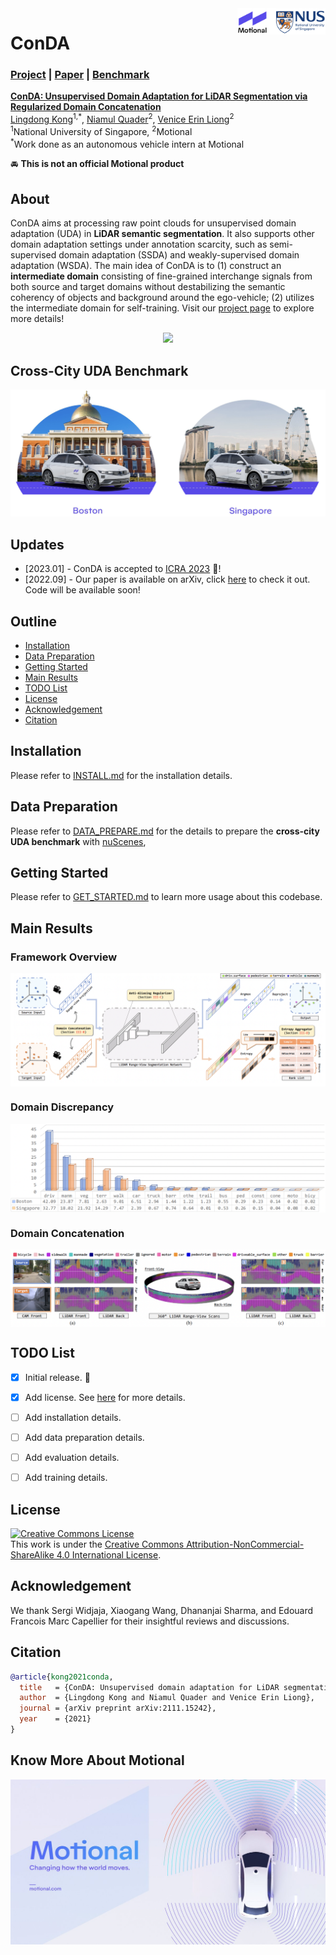 <img src="figs/logo.png" align="right" width="28%">

# ConDA

### [Project](https://ldkong.com/ConDA) | [Paper](https://arxiv.org/abs/2111.15242) | [Benchmark](https://paperswithcode.com/dataset/nuscenes-cross-city-uda)

**[ConDA: Unsupervised Domain Adaptation for LiDAR Segmentation via Regularized Domain Concatenation](https://arxiv.org/abs/2111.15242)**
<br>
[Lingdong Kong](https://scholar.google.com/citations?user=-j1j7TkAAAAJ)<sup>1,\*</sup>,
[Niamul Quader](https://scholar.google.com/citations?user=x-HGzWwAAAAJ)<sup>2</sup>,
[Venice Erin Liong](https://scholar.google.com/citations?user=q3AmlWMAAAAJ)<sup>2</sup>
<br>
<sup>1</sup>National University of Singapore, <sup>2</sup>Motional
<br>
<sup>\*</sup>Work done as an autonomous vehicle intern at Motional

:oncoming_automobile: **This is not an official Motional product**

## About

ConDA aims at processing raw point clouds for unsupervised domain adaptation (UDA) in **LiDAR semantic segmentation**. It also supports other domain adaptation settings under annotation scarcity, such as semi-supervised domain adaptation (SSDA) and weakly-supervised domain adaptation (WSDA). The main idea of ConDA is to (1) construct an **intermediate domain** consisting of fine-grained interchange signals from both source and target domains without destabilizing the semantic coherency of objects and background around the ego-vehicle; (2) utilizes the intermediate domain for self-training. Visit our [project page](https://ldkong.com/ConDA) to explore more details!

<p align="middle">
  <img src="figs/conda.png" width="500" />
</p>


## Cross-City UDA Benchmark
<p align="middle">
  <img src="figs/city.png"/>
</p>

## Updates
- [2023.01] - ConDA is accepted to [ICRA 2023](https://www.icra2023.org/) :tada:!
- [2022.09] - Our paper is available on arXiv, click [here](https://arxiv.org/abs/2111.15242) to check it out. Code will be available soon!

## Outline

- [Installation](#installation)
- [Data Preparation](#data-preparation)
- [Getting Started](#getting-started)
- [Main Results](#main-results)
- [TODO List](#todo-list)
- [License](#license)
- [Acknowledgement](#acknowledgement)
- [Citation](#citation)


## Installation
Please refer to [INSTALL.md](docs/INSTALL.md) for the installation details.


## Data Preparation
Please refer to [DATA_PREPARE.md](docs/DATA_PREPARE.md) for the details to prepare the **cross-city UDA benchmark** with [nuScenes](https://www.nuscenes.org), 


## Getting Started
Please refer to [GET_STARTED.md](docs/GET_STARTED.md) to learn more usage about this codebase.


## Main Results

### Framework Overview
<p align="center">
  <img src="figs/framework.png" align="center">
</p>

### Domain Discrepancy
<p align="center">
  <img src="figs/stat.png" align="center">
</p>

### Domain Concatenation
<p align="center">
  <img src="figs/concatenation.png" align="center">
</p>

## TODO List

- [x] Initial release. :rocket:
- [x] Add license. See [here](#license) for more details.
- [ ] Add installation details.
- [ ] Add data preparation details.
- [ ] Add evaluation details.
- [ ] Add training details.


## License
<a rel="license" href="http://creativecommons.org/licenses/by-nc-sa/4.0/"><img alt="Creative Commons License" style="border-width:0" src="https://i.creativecommons.org/l/by-nc-sa/4.0/80x15.png" /></a>
<br />
This work is under the <a rel="license" href="http://creativecommons.org/licenses/by-nc-sa/4.0/">Creative Commons Attribution-NonCommercial-ShareAlike 4.0 International License</a>.


## Acknowledgement
We thank Sergi Widjaja, Xiaogang Wang, Dhananjai Sharma, and Edouard Francois Marc Capellier for their insightful reviews and discussions.

## Citation
```bibtex
@article{kong2021conda,
  title   = {ConDA: Unsupervised domain adaptation for LiDAR segmentation via regularized domain concatenation},
  author  = {Lingdong Kong and Niamul Quader and Venice Erin Liong},
  journal = {arXiv preprint arXiv:2111.15242},
  year    = {2021}
}
```
## Know More About Motional
<p align="center">
  <img src="figs/motional.jpeg" align="center">
</p>


